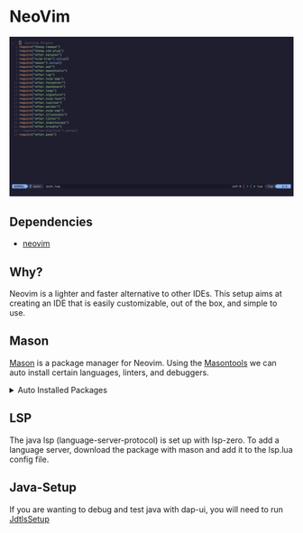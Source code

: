 # NeoVim

![Neovim](./Neovim.png)
## Dependencies

- [neovim](https://wiki.archlinux.org/title/Neovim)


## Why?

Neovim is a lighter and faster alternative to other IDEs. This setup aims at creating an IDE that is easily customizable, out of the box, and simple to use.


## Mason

[Mason](https://github.com/williamboman/mason.nvim) is a package manager for Neovim. Using the [Masontools](https://github.com/WhoIsSethDaniel/mason-tool-installer.nvim) we can auto
install certain languages, linters, and debuggers.

<details/>
    <summary>Auto Installed Packages</summary>

### Packages
- vim-language-server
- shellcheck 
- beautysh 
- lua-language-server
- stylua 
- luacheck 
- clang-format 
- clangd 
- codelldb 
- checkstyle 
- jdtls

</details>

## LSP
The java lsp (language-server-protocol) is set up with lsp-zero. To add a language server, download the package with mason and add it to the lsp.lua config file.

## Java-Setup

If you are wanting to debug and test java with dap-ui, you will
need to run [JdtlsSetup](https://github.com/Sheepheerd/.dotfiles/tree/main/Scripts)
